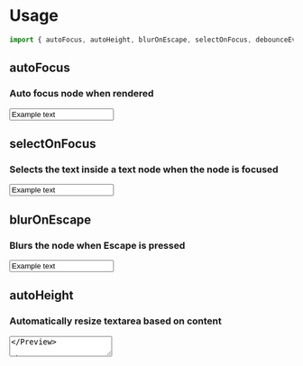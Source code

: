 <script lang="ts">
	import { subDays, subMonths } from 'date-fns';

	import Preview from '$lib/components/Preview.svelte';

	import { autoFocus, autoHeight, blurOnEscape, selectOnFocus, debounceEvent } from '$lib/actions/input';
</script>

# Usage

```js
import { autoFocus, autoHeight, blurOnEscape, selectOnFocus, debounceEvent } from 'svelte-ux';
```

## autoFocus

### Auto focus node when rendered

<Preview>
  <input value="Example text" use:autoFocus class="border">
</Preview>

## selectOnFocus

### Selects the text inside a text node when the node is focused

<Preview>
  <input value="Example text" use:selectOnFocus class="border">
</Preview>

## blurOnEscape

### Blurs the node when Escape is pressed

<Preview>
  <input value="Example text" use:blurOnEscape class="border">
</Preview>

## autoHeight

### Automatically resize textarea based on content

<Preview>
  <textarea value="Example text" use:autoHeight class="border" />
</Preview>

## debounceEvent

### Debounce any event (input, change, etc)

<Preview>
  <input value="Example text" use:debounceEvent={{ type: 'input', listener: (e) => { console.log(e.target.value) }, timeout: 1000 }} class="border">
</Preview>
